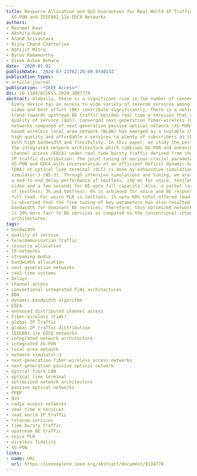```yaml
---
title: Resource Allocation and QoS Guarantees for Real World IP Traffic in Integrated
  XG-PON and IEEE802.11e EDCA Networks
authors:
- Ravneet Kaur
- Akshita Gupta
- Anand Srivastava
- Bijoy Chand Chatterjee
- Abhijit Mitra
- Byrav Ramamurthy
- Vivek Ashok Bohara
date: '2020-01-01'
publishDate: '2024-07-21T02:26:09.974013Z'
publication_types:
- article-journal
publication: '*IEEE Access*'
doi: 10.1109/ACCESS.2020.3007778
abstract: Globally, there is a significant rise in the number of connected devices.
  Every device has an access to wide variety of telecom services among which voice,
  video and best effort (BE) contribute significantly. There is a noticeable growing
  trend towards upstream BE traffic besides real time e-services that demand high
  quality of service (QoS). Converged next-generation fiber-wireless (FiWi) access
  networks composed of next-generation passive optical network (XG-PON) and 802.11n
  based wireless local area network (WLAN) has emerged as a suitable choice to provide
  high quality and affordable e-services to plenty of subscribers as they possess
  both high bandwidth and flexibility. In this paper, we study the performance of
  the integrated network architecture which combines XG-PON and enhanced distributed
  channel access (EDCA) under real time bursty traffic derived from the current global
  IP traffic distribution. The joint tuning of various crucial parameters of both
  XG-PON and EDCA with incorporation of an efficient deficit dynamic bandwidth algorithm
  (DBA) at optical line terminal (OLT) is done by exhaustive simulations in network
  simulator-3 (NS-3). Through intensive simulations and tuning, we are able to achieve
  a end-to-end delay performance of textless; 150 ms for voice, textless; 500 ms for
  video and a few seconds for BE upto full capacity. Also, a packet loss ratio (PLR)
  of textless; 3% and textless; 6% is achieved for voice and BE respectively upto
  full load. For voice PLR is textless; 1% upto 60% total offered load. Further, it
  is observed that the fine tuning of key parameters has also resulted in increased
  bandwidth for dominant BE services. Therefore, this optimized network architecture
  is 20% more fair to BE services as compared to the conventional integrated FiWi
  architectures.
tags:
- bandwidth
- quality of service
- telecommunication traffic
- resource allocation
- IP networks
- streaming media
- bandwidth allocation
- next generation networks
- real-time systems
- Delays
- channel access
- conventional integrated FiWi architectures
- DBA
- dynamic bandwidth algorithm
- EDCA
- enhanced distributed channel access
- Fiber-wireless (FiWi)
- global IP Traffic
- global IP traffic distribution
- IEEE802.11e EDCE networks
- integrated network architecture
- integrated XG-PON
- local area network
- network simulator-3
- next-generation fiber-wireless access networks
- next-generation passive optical network
- optical fibre LAN
- optical line terminal
- optimizied network architecture
- passive optical networks
- PPBP
- QoS
- radio access networks
- real time e-services
- real world IP traffic
- telecom services
- time bursty traffic
- upstream BE traffic
- voice PLR
- wireless fidelity
- XG-PON
links:
- name: URL
  url: https://ieeexplore.ieee.org/abstract/document/9134770
---
```

